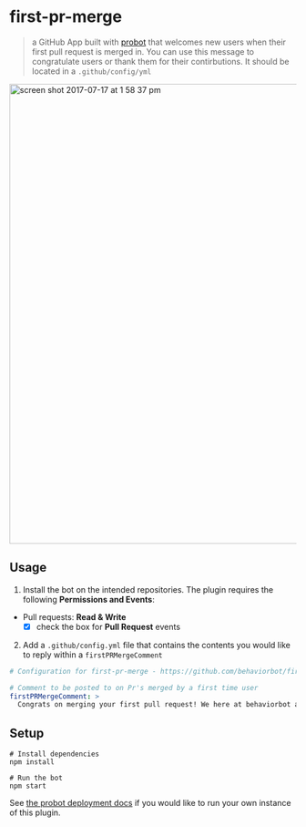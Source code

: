 # first-pr-merge

> a GitHub App built with [probot](https://github.com/probot/probot) that welcomes new users when their first pull request is merged in. You can use this message to congratulate users or thank them for their contirbutions. It should be located in a `.github/config/yml`

<img width="807" alt="screen shot 2017-07-17 at 1 58 37 pm" src="https://user-images.githubusercontent.com/13410355/28289605-1ab81a76-6af8-11e7-8f78-6a1b3948df36.png">

## Usage

1. Install the bot on the intended repositories. The plugin requires the following **Permissions and Events**:
- Pull requests: **Read & Write**
  - [x] check the box for **Pull Request** events
2. Add a `.github/config.yml` file that contains the contents you would like to reply within a `firstPRMergeComment`
```yml
# Configuration for first-pr-merge - https://github.com/behaviorbot/first-pr-merge

# Comment to be posted to on Pr's merged by a first time user
firstPRMergeComment: >
  Congrats on merging your first pull request! We here at behaviorbot are proud of you!
```

## Setup

```
# Install dependencies
npm install

# Run the bot
npm start
```

See [the probot deployment docs](https://github.com/probot/probot/blob/master/docs/deployment.md) if you would like to run your own instance of this plugin.
